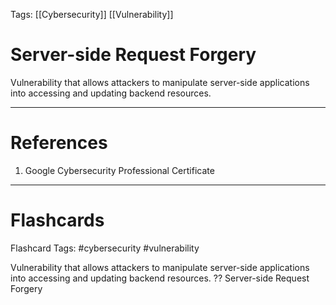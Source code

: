 Tags: [[Cybersecurity]] [[Vulnerability]]
# Server-side Request Forgery

Vulnerability that allows attackers to manipulate server-side applications into accessing and updating backend resources.

---
# References

1. Google Cybersecurity Professional Certificate

---
# Flashcards

Flashcard Tags: #cybersecurity #vulnerability 

Vulnerability that allows attackers to manipulate server-side applications into accessing and updating backend resources.
??
Server-side Request Forgery
<!--SR:!2024-06-24,44,290!2024-05-15,11,230-->
